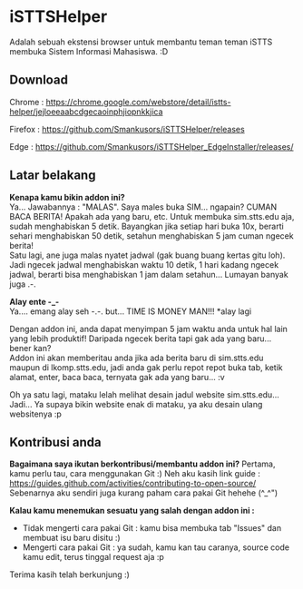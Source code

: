 # iSTTSHelper
Adalah sebuah ekstensi browser untuk membantu teman teman iSTTS membuka Sistem Informasi Mahasiswa. :D

## Download
Chrome : https://chrome.google.com/webstore/detail/istts-helper/jejloeeaabcdgecaoinphjiopnkkjica

Firefox : https://github.com/Smankusors/iSTTSHelper/releases

Edge : https://github.com/Smankusors/iSTTSHelper_EdgeInstaller/releases/


## Latar belakang
**Kenapa kamu bikin addon ini?**  
Ya... Jawabannya : "MALAS". Saya males buka SIM... ngapain? CUMAN BACA BERITA! Apakah ada yang baru, etc.
Untuk membuka sim.stts.edu aja, sudah menghabiskan 5 detik. Bayangkan jika setiap hari buka 10x, berarti sehari menghabiskan 50 detik, setahun menghabiskan 5 jam cuman ngecek berita!  
Satu lagi, ane juga malas nyatet jadwal (gak buang buang kertas gitu loh). Jadi ngecek jadwal menghabiskan waktu 10 detik, 1 hari kadang ngecek jadwal, berarti bisa menghabiskan 1 jam dalam setahun... Lumayan banyak juga .-.

**Alay ente -_-**  
Ya.... emang alay seh -.-. but... TIME IS MONEY MAN!!! \*alay lagi  
  
Dengan addon ini, anda dapat menyimpan 5 jam waktu anda untuk hal lain yang lebih produktif! Daripada ngecek berita tapi gak ada yang baru... bener kan?  
Addon ini akan memberitau anda jika ada berita baru di sim.stts.edu maupun di lkomp.stts.edu, jadi anda gak perlu repot repot buka tab, ketik alamat, enter, baca baca, ternyata gak ada yang baru... :v

Oh ya satu lagi, mataku lelah melihat desain jadul website sim.stts.edu... Jadi... Ya supaya bikin website enak di mataku, ya aku desain ulang websitenya :p

## Kontribusi anda
**Bagaimana saya ikutan berkontribusi/membantu addon ini?**
Pertama, kamu perlu tau, cara menggunakan Git :) 
Neh aku kasih link guide : https://guides.github.com/activities/contributing-to-open-source/  
Sebenarnya aku sendiri juga kurang paham cara pakai Git hehehe (^_^")

**Kalau kamu menemukan sesuatu yang salah dengan addon ini :**
- Tidak mengerti cara pakai Git : kamu bisa membuka tab "Issues" dan membuat isu baru disitu :)  
- Mengerti cara pakai Git : ya sudah, kamu kan tau caranya, source code kamu edit, terus tinggal request aja :p

Terima kasih telah berkunjung :)
